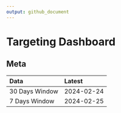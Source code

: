 ```yaml
---
output: github_document
---
```


# Targeting Dashboard



## Meta


|Data           |Latest     |
|:--------------|:----------|
|30 Days Window |2024-02-24 |
|7 Days Window  |2024-02-25 |
